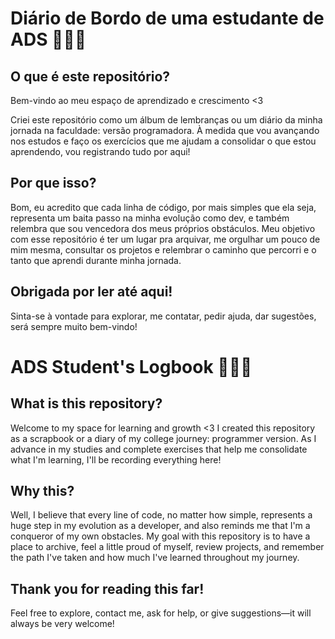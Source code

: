# Diário de Bordo de uma estudante de ADS 🌸🇧🇷

## **O que é este repositório?**  
Bem-vindo ao meu espaço de aprendizado e crescimento <3  

Criei este repositório como um álbum de lembranças ou um diário da minha jornada na faculdade: versão programadora. À medida que vou avançando nos estudos e faço os exercícios que me ajudam a consolidar o que estou aprendendo, vou registrando tudo por aqui!  

## **Por que isso?**  
Bom, eu acredito que cada linha de código, por mais simples que ela seja, representa um baita passo na minha evolução como dev, e também relembra que sou vencedora dos meus próprios obstáculos. Meu objetivo com esse repositório é ter um lugar pra arquivar, me orgulhar um pouco de mim mesma, consultar os projetos e relembrar o caminho que percorri e o tanto que aprendi durante minha jornada.

## **Obrigada por ler até aqui!**  
Sinta-se à vontade para explorar, me contatar, pedir ajuda, dar sugestões, será sempre muito bem-vindo!


   
# ADS Student's Logbook 🌸🇪🇳

## **What is this repository?**

Welcome to my space for learning and growth <3
I created this repository as a scrapbook or a diary of my college journey: programmer version. As I advance in my studies and complete exercises that help me consolidate what I'm learning, I'll be recording everything here!

## **Why this?**

Well, I believe that every line of code, no matter how simple, represents a huge step in my evolution as a developer, and also reminds me that I'm a conqueror of my own obstacles. My goal with this repository is to have a place to archive, feel a little proud of myself, review projects, and remember the path I've taken and how much I've learned throughout my journey.

## **Thank you for reading this far!**

Feel free to explore, contact me, ask for help, or give suggestions—it will always be very welcome!
